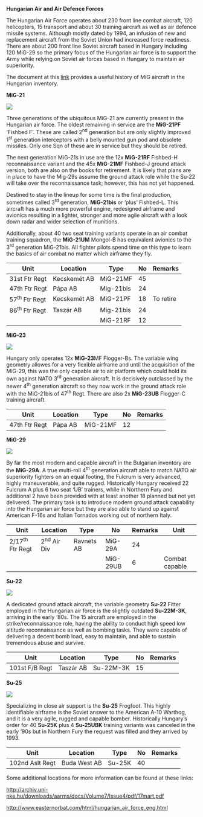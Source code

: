**Hungarian Air and Air Defence Forces**

The Hungarian Air Force operates about 230 front line combat aircraft,
120 helicopters, 15 transport and about 30 training aircraft as well as
air defence missile systems. Although mostly dated by 1994, an infusion
of new and replacement aircraft from the Soviet Union had increased
force readiness. There are about 200 front line Soviet aircraft based in
Hungary including 120 MiG-29 so the primary focus of the Hungarian air
force is to support the Army while relying on Soviet air forces based in
Hungary to maintain air superiority.

The document at this
[link](http://archiv.uni-nke.hu/downloads/aarms/docs/Volume7/Issue4/pdf/17mart.pdf)
provides a useful history of MiG aircraft in the Hungarian inventory.

**MiG-21**

![](/assets/images/warsaw/hu/air/image1.jpg)

Three generations of the ubiquitous MiG-21 are currently present in the
Hungarian air force. The oldest remaining in service are the
**MiG-21PF** ‘Fishbed F’. These are called 2<sup>nd</sup> generation but
are only slightly improved 1<sup>st</sup> generation interceptors with a
belly mounted gun pod and obsolete missiles. Only one Sqn of these are
in service but they should be retired.

The next generation MiG-21s in use are the 12x **MiG-21RF** Fishbed-H
reconnaissance variant and the 45x **MiG-21MF** Fishbed-J ground attack
version, both are also on the books for retirement. It is likely that
plans are in place to have the Mig-29s assume the ground attack role
while the Su-22 will take over the reconnaissance task; however, this
has not yet happened.

Destined to stay in the lineup for some time is the final production,
sometimes called 3<sup>rd</sup> generation, **MiG-21bis** or ‘plus’
Fishbed-L. This aircraft has a much more powerful engine, redesigned
airframe and avionics resulting in a lighter, stronger and more agile
aircraft with a look down radar and wider selection of munitions.

Additionally, about 40 two seat training variants operate in an air
combat training squadron, the **MiG-21UM** Mongol-B has equivalent
avionics to the 3<sup>rd</sup> generation MiG-21bis. All fighter pilots
spend time on this type to learn the basics of air combat no matter
which airframe they
fly.

| **Unit**                 | **Location** | **Type**  | **No** | **Remarks** |
| ------------------------ | ------------ | --------- | ------ | ----------- |
| 31st Ftr Regt            | Kecskemét AB | MiG-21MF  | 45     |             |
| 47th Ftr Regt            | Pápa AB      | Mig-21bis | 24     |             |
| 57<sup>th</sup> Ftr Regt | Kecskemét AB | MiG-21PF  | 18     | To retire   |
| 86<sup>th</sup> Ftr Regt | Taszár AB    | Mig-21bis | 24     |             |
|                          |              | MiG-21RF  | 12     |             |

**MiG-23**

![](/assets/images/warsaw/hu/air/image2.jpg)

Hungary only operates 12x **MiG-23**MF Flogger-Bs. The variable wing
geometry allowes for a very flexible airframe and until the acquisition
of the MiG-29, this was the only capable air to air platform which could
hold its own against NATO 3<sup>rd</sup> generation aircraft. It is
decisively outclassed by the newer 4<sup>th</sup> generation aircraft so
they now work in the ground attack role with the MiG-21bis of
47<sup>th</sup> Regt. There are also 2x **MiG-23UB** Flogger-C training
aircraft.

| **Unit**      | **Location** | **Type** | **No** | **Remarks** |
| ------------- | ------------ | -------- | ------ | ----------- |
| 47th Ftr Regt | Pápa AB      | MiG-21MF | 12     |             |

**MiG-29**

![](/assets/images/warsaw/hu/air/image3.jpg)

By far the most modern and capable aircraft in the Bulgarian inventory
are the **MiG-29A**. A true multi-roll 4<sup>th</sup> generation
aircraft able to match NATO air superiority fighters on an equal
footing, the Fulcrum is very advanced, highly maneuverable, and quite
rugged. Historically Hungary received 22 Fulcrum A plus 6 two seat ‘UB’
trainers, while in Northern Fury and additional 2 have been provided
with at least another 18 planned but not yet delivered. The primary task
is to introduce modern ground attack capability into the Hungarian air
force but they are also able to stand up against American F-16s and
Italian Tornados working out of northern
Italy.

| **Unit**                   | **Location**           | **Type**   | **No**   | **Remarks** | **Unit**       |
| -------------------------- | ---------------------- | ---------- | -------- | ----------- | -------------- |
| 2/17<sup>th</sup> Ftr Regt | 2<sup>nd</sup> Air Div | Ravnets AB | MiG-29A  | 24          |                |
|                            |                        |            | MiG-29UB | 6           | Combat capable |

**Su-22**

![](/assets/images/warsaw/hu/air/image4.jpeg)

A dedicated ground attack aircraft, the variable geometry **Su-22**
Fitter employed in the Hungarian air force is the slightly outdated
**Su-22M-3K**, arriving in the early ‘80s. The 15 aircraft are employed
in the strike/reconnaissance role, having the ability to conduct high
speed low altitude reconnaissance as well as bombing tasks. They were
capable of delivering a decent bomb load, easy to maintain, and able to
sustain tremendous abuse and survive.

| **Unit**       | **Location** | **Type**  | **No** | **Remarks** |
| -------------- | ------------ | --------- | ------ | ----------- |
| 101st F/B Regt | Taszár AB    | Su-22M-3K | 15     |             |

**Su-25**

![](/assets/images/warsaw/hu/air/image5.jpg)

Specializing in close air support is the **Su-25** Frogfoot. This highly
identifiable airframe is the Soviet answer to the American A-10 Warthog,
and it is a very agile, rugged and capable bomber. Historically
Hungary’s order for 40 **Su-25K** plus 4 **Su-25UBK** training
variants was canceled in the early ‘90s but in Northern Fury the request
was filled and they arrived by 1993.

| **Unit**        | **Location** | **Type** | **No** | **Remarks** |
| --------------- | ------------ | -------- | ------ | ----------- |
| 102nd Aslt Regt | Buda West AB | Su-25K   | 40     |             |

Some additional locations for more information can be found at these
links:

<http://archiv.uni-nke.hu/downloads/aarms/docs/Volume7/Issue4/pdf/17mart.pdf>

<http://www.easternorbat.com/html/hungarian_air_force_eng.html>
